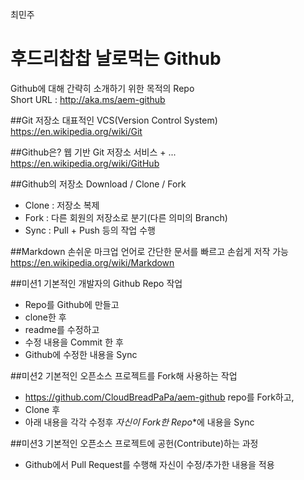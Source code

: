 최민주

# 후드리찹찹 날로먹는 Github 
Github에 대해 간략히 소개하기 위한 목적의 Repo  
Short URL : http://aka.ms/aem-github  

##Git 저장소
대표적인 VCS(Version Control System)  
https://en.wikipedia.org/wiki/Git  

##Github은?
웹 기반 Git 저장소 서비스 + ...
https://en.wikipedia.org/wiki/GitHub  


##Github의 저장소 Download / Clone / Fork 
- Clone : 저장소 복제  
- Fork : 다른 회원의 저장소로 분기(다른 의미의 Branch)
- Sync : Pull + Push 등의 작업 수행

##Markdown
손쉬운 마크업 언어로 간단한 문서를 빠르고 손쉽게 저작 가능  
https://en.wikipedia.org/wiki/Markdown  

##미션1
기본적인 개발자의 Github Repo 작업
- Repo를 Github에 만들고 
- clone한 후 
- readme를 수정하고 
- 수정 내용을 Commit 한 후
- Github에 수정한 내용을 Sync

##미션2
기본적인 오픈소스 프로젝트를 Fork해 사용하는 작업  
- https://github.com/CloudBreadPaPa/aem-github  repo를 Fork하고, 
- Clone 후 
- 아래 내용을 각각 수정후 **자신이 Fork한* Repo**에 내용을 Sync

##미션3
기본적인 오픈소스 프로젝트에 공헌(Contribute)하는 과정
- Github에서 Pull Request를 수행해 자신이 수정/추가한 내용을 적용